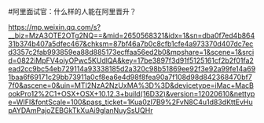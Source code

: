 #阿里面试官：什么样的人能在阿里晋升？

https://mp.weixin.qq.com/s?__biz=MzA3OTE2OTg2NQ==&mid=2650568321&idx=1&sn=dba0f7ed4b86431b374b407a5dfec467&chksm=87bf46a7b0c8cfb1cfe4a973370d407dc7ecd3357c2fab993859ea88d885173ecffaa56ed2b0&mpshare=1&scene=1&srcid=0822iMpFV4oiyOPwc5KUdlQA&key=17be3897f3d91f5125161cf2b2f01fa2ead2cc9bc54eb729114a93338185d2a320c98b51869ee92f3e92a99fe14a691baa6f69171c29bb73911a0cf8ea6e4d98f8fea90a7f108d98d842368470bf77f0&ascene=0&uin=MTI2NzA2NzUxMA%3D%3D&devicetype=iMac+MacBookPro12%2C1+OSX+OSX+10.12.3+build(16D32)&version=12020610&nettype=WIFI&fontScale=100&pass_ticket=1Kua0zI7B9%2FvN8C4u1d83dKttEvHupAYDAmPajoZEBGkTkXuAi9glanNuySsUQHr